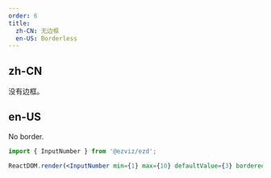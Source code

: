 ```yaml
---
order: 6
title:
  zh-CN: 无边框
  en-US: Borderless
---
```


## zh-CN

没有边框。

## en-US

No border.

```jsx
import { InputNumber } from '@ezviz/ezd';

ReactDOM.render(<InputNumber min={1} max={10} defaultValue={3} bordered={false} />, mountNode);
```
